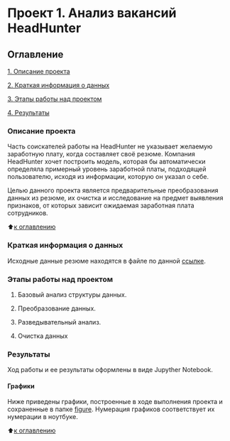 # **Проект 1. Анализ вакансий HeadHunter**

## **Оглавление**
[1. Описание проекта](https://github.com/kostritsky/sf_data_science/tree/main/project_1/README.md#Описание-проекта)

[2. Краткая информация о данных](https://github.com/kostritsky/sf_data_science/tree/main/project_0/README.md#Краткая-информация-о-данных)

[3. Этапы работы над проектом](https://github.com/kostritsky/sf_data_science/tree/main/project_0/README.md#Этапы-работы-над-проектом)

[4. Результаты](https://github.com/kostritsky/sf_data_science/tree/main/project_0/README.md#Результаты)


### **Описание проекта**
Часть соискателей работы на HeadHunter не указывает желаемую заработную плату, когда составляет своё резюме. Компания HeadHunter хочет построить модель, которая бы автоматически определяла примерный уровень заработной платы, подходящей пользователю, исходя из информации, которую он указал о себе. 

Целью данного проекта является предварительные преобразования данных из резюме, их очистка и исследование на предмет выявления признаков, от которых зависит ожидаемая заработная плата сотрудников.

:arrow_up:[к оглавлению](https://github.com/kostritsky/sf_data_science/tree/main/project_0/README.md#Оглавление)
### **Краткая информация о данных**

Исходные данные резюме находятся в файле по данной [ссылке](https://drive.google.com/file/d/1KHrgptG7Bv0cKAAwOXIeoCxT-pFVSwWv/view?usp=sharing).

### **Этапы работы над проектом**


1. Базовый анализ структуры данных.

2. Преобразование данных.

3. Разведывательный анализ.

4. Очистка данных

### **Результаты**

Ход работы и ее результаты оформлены в виде Jupyther Notebook. 

#### **Графики**

Ниже приведены графики, построенные в ходе выполнения проекта и сохраненные в папке [figure](https://github.com/kostritsky/sf_data_science/tree/main/project_1/figures).
Нумерация графиков соответствует их нумерации в ноутбуке.





:arrow_up:[к оглавлению](https://github.com/kostritsky/sf_data_science/tree/main/project_0/README.md#Оглавление)
